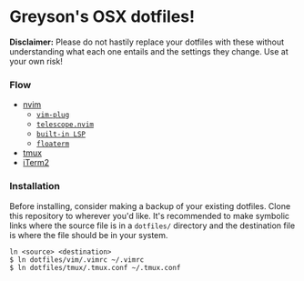 # Greyson's OSX dotfiles!

**Disclaimer:** Please do not hastily replace your dotfiles with these without
understanding what each one entails and the settings they change. Use at your
own risk!

### Flow
* [nvim](https://github.com/neovim/neovim)
  * [`vim-plug`](https://github.com/junegunn/vim-plug)
  * [`telescope.nvim`](https://github.com/nvim-telescope/telescope.nvim)
  * [`built-in LSP`](https://neovim.io/doc/user/lsp.html)
  * [`floaterm`](https://github.com/voldikss/vim-floaterm)
* [tmux](https://github.com/tmux/tmux)
* [iTerm2](https://iterm2.com/)

### Installation
Before installing, consider making a backup of your existing dotfiles. Clone
this repository to wherever you'd like. It's recommended to make symbolic links
where the source file is in a `dotfiles/` directory and the destination file
is where the file should be in your system.
```
ln <source> <destination>
$ ln dotfiles/vim/.vimrc ~/.vimrc
$ ln dotfiles/tmux/.tmux.conf ~/.tmux.conf
```
